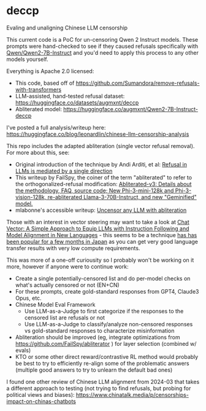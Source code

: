 # deccp
Evaling and unaligning Chinese LLM censorship

This current code is a PoC for un-censoring Qwen 2 Instruct models.
These prompts were hand-checked to see if they caused refusals specifically with [Qwen/Qwen2-7B-Instruct](https://huggingface.co/Qwen/Qwen2-7B-Instruct) and you'd need to apply this process to any other models yourself.

Everything is Apache 2.0 licensed:
* This code, based off of https://github.com/Sumandora/remove-refusals-with-transformers
* LLM-assisted, hand-tested refusal dataset: https://huggingface.co/datasets/augmxnt/deccp
* Abliterated model: https://huggingface.co/augmxnt/Qwen2-7B-Instruct-deccp

I've posted a full analysis/writeup here: https://huggingface.co/blog/leonardlin/chinese-llm-censorship-analysis

This repo includes the adapted abliteration (single vector refusal removal). For more about this, see:

* Original introduction of the technique by Andi Arditi, et al: [Refusal in LLMs is mediated by a single direction](https://www.alignmentforum.org/posts/jGuXSZgv6qfdhMCuJ/refusal-in-llms-is-mediated-by-a-single-direction)
* This writeup by FailSpy, the coiner of the term "abliterated" to refer to the orthogonalized-refusal modification: [Abliterated-v3: Details about the methodology, FAQ, source code; New Phi-3-mini-128k and Phi-3-vision-128k, re-abliterated Llama-3-70B-Instruct, and new "Geminified" model.](https://www.reddit.com/r/LocalLLaMA/comments/1d2vdnf/abliteratedv3_details_about_the_methodology_faq/)
* mlabonne's accessible writeup: [Uncensor any LLM with abliteration](https://mlabonne.github.io/blog/posts/2024-06-04_Uncensor_any_LLM_with_abliteration.html)

Those with an interest in vector steering may want to take a look at [Chat Vector: A Simple Approach to Equip LLMs with Instruction Following and Model Alignment in New Languages](https://arxiv.org/abs/2310.04799) - this seems to be a technique [has has been popular for a few months in Japan](https://note.com/hatti8/n/n7262c9576e3f) as you can get very good language transfer results with very low compute requirements.

This was more of a one-off curiousity so I probably won't be working on it more, however if anyone were to continue work:
* Create a single potentially-censored list and do per-model checks on what's actually censored or not (EN+CN)
* For these prompts, create gold-standard responses from GPT4, Claude3 Opus, etc.
* Chinese Model Eval Framework
  * Use LLM-as-a-Judge to first categorize if the responses to the censored list are refusals or not
  * Use LLM-as-a-Judge to classify/analyze non-censored responses vs gold-standard responses to characterize misinformation
* Abliteration should be improved (eg, integrate optimizations from https://github.com/FailSpy/abliterator ) for layer selection (combined w/ evals)
* KTO or some other direct reward/contrastive RL method would probably be best to try to efficiently re-align some of the problematic answers (multiple good answers to try to unlearn the default bad ones)

I found one other review of Chinese LLM alignment from 2024-03 that takes a different approach to testing (not trying to find refusals, but probing for political views and biases): https://www.chinatalk.media/p/censorships-impact-on-chinas-chatbots
